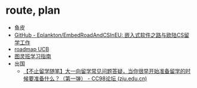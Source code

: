 # route, plan

- 鱼皮
- [GitHub - Eplankton/EmbedRoadAndCSInEU: 嵌入式软件之路与欧陆CS留学工作](https://github.com/Eplankton/EmbedRoadAndCSInEU)
- [roadmap UCB](https://hkn.eecs.berkeley.edu/courseguides)
- [图灵班学习指南](https://zju-turing.github.io/TuringCourses/)
- 出国
	- [【不止留学随笔】大一向留学常见问题答疑，当你很早开始准备留学的时候要准备什么？（第一弹） - CC98论坛 (zju.edu.cn)](http://www-cc98-org-s.webvpn.zju.edu.cn:8001/topic/5374161)

